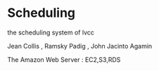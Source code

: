 # Scheduling
the scheduling system of lvcc

Jean Collis , Ramsky Padig , John Jacinto Agamin

The Amazon Web Server : EC2,S3,RDS
